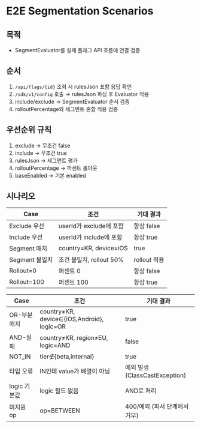 # E2E Segmentation Scenarios

## 목적
- SegmentEvaluator를 실제 플래그 API 흐름에 연결 검증

## 순서
1. `/api/flags/{id}` 조회 시 rulesJson 포함 응답 확인
2. `/sdk/v1/config` 호출 → rulesJson 파싱 후 Evaluator 적용
3. include/exclude → SegmentEvaluator 순서 검증
4. rolloutPercentage와 세그먼트 혼합 적용 검증

## 우선순위 규칙
1. exclude → 무조건 false
2. include → 무조건 true
3. rulesJson → 세그먼트 평가
4. rolloutPercentage → 퍼센트 롤아웃
5. baseEnabled → 기본 enabled

## 시나리오

| Case | 조건 | 기대 결과 |
|------|------|-----------|
| Exclude 우선 | userId가 exclude에 포함 | 항상 false |
| Include 우선 | userId가 include에 포함 | 항상 true |
| Segment 매치 | country=KR, device=iOS | true |
| Segment 불일치 | 조건 불일치, rollout 50% | rollout 적용 |
| Rollout=0 | 퍼센트 0 | 항상 false |
| Rollout=100 | 퍼센트 100 | 항상 true |

| Case | 조건 | 기대 결과 |
|------|------|-----------|
| OR-부분매치 | country≠KR, device∈{iOS,Android}, logic=OR | true |
| AND-실패 | country≠KR, region≠EU, logic=AND | false |
| NOT_IN | tier∉{beta,internal} | true |
| 타입 오류 | IN인데 value가 배열이 아님 | 예외 발생(ClassCastException) |
| logic 기본값 | logic 필드 없음 | AND로 처리 |
| 미지원 op | op=BETWEEN | 400/예외 (파서 단계에서 거부) |